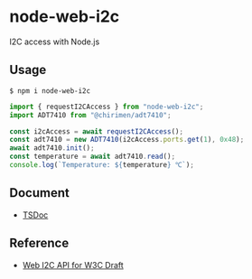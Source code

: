 # node-web-i2c

I2C access with Node.js

## Usage

```
$ npm i node-web-i2c
```

```js
import { requestI2CAccess } from "node-web-i2c";
import ADT7410 from "@chirimen/adt7410";

const i2cAccess = await requestI2CAccess();
const adt7410 = new ADT7410(i2cAccess.ports.get(1), 0x48);
await adt7410.init();
const temperature = await adt7410.read();
console.log(`Temperature: ${temperature} ℃`);
```

## Document

- [TSDoc](http://www.chirimen.org/node-web-i2c/)

## Reference

- [Web I2C API for W3C Draft](http://browserobo.github.io/WebI2C)
